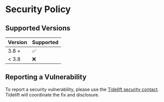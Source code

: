 # Security Policy

## Supported Versions

| Version | Supported          |
| ------- | ------------------ |
| 3.8 +   | :white_check_mark: |
| < 3.8   | :x:                |

## Reporting a Vulnerability

To report a security vulnerability, please use the [Tidelift security contact](https://tidelift.com/security). Tidelift
will coordinate the fix and disclosure.
